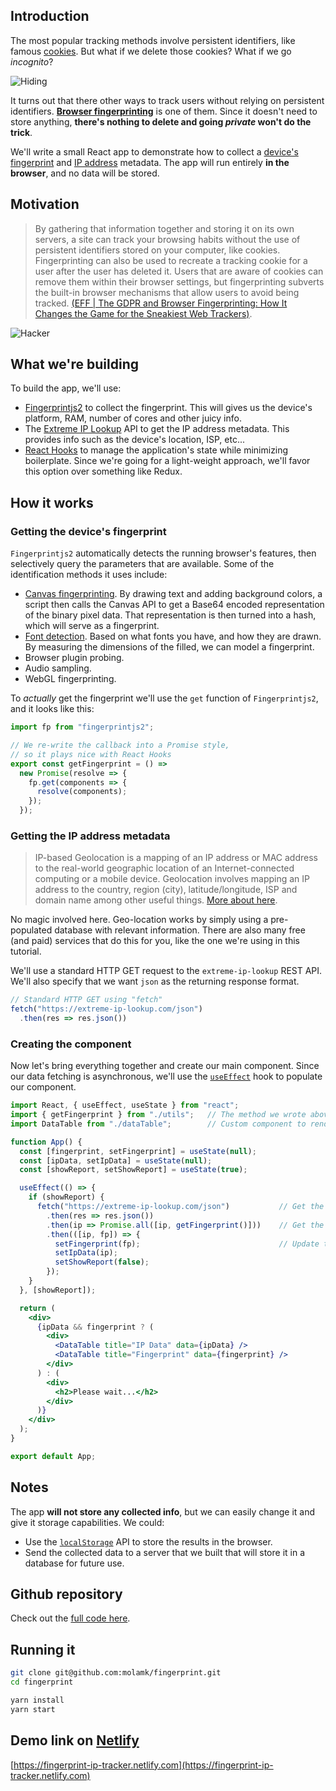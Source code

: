 
## Introduction

The most popular tracking methods involve persistent identifiers, like famous [cookies](https://en.wikipedia.org/wiki/HTTP_cookie). But what if we delete those cookies? What if we go *incognito*?

![Hiding](https://media.giphy.com/media/3ohs7KViF6rA4aan5u/giphy.gif)

It turns out that there other ways to track users without relying on persistent identifiers. [**Browser fingerprinting**](https://en.wikipedia.org/wiki/Device_fingerprint) is one of them. Since it doesn't need to store anything, **there's nothing to delete and going *private* won't do the trick**.

We'll write a small React app to demonstrate how to collect a [device's fingerprint](https://en.wikipedia.org/wiki/Device_fingerprint) and [IP address](https://en.wikipedia.org/wiki/IP_address) metadata. The app will run entirely **in the browser**, and no data will be stored.

## Motivation

> By gathering that information together and storing it on its own servers, a site can track your browsing habits without the use of persistent identifiers stored on your computer, like cookies. Fingerprinting can also be used to recreate a tracking cookie for a user after the user has deleted it. Users that are aware of cookies can remove them within their browser settings, but fingerprinting subverts the built-in browser mechanisms that allow users to avoid being tracked. [(EFF | The GDPR and Browser Fingerprinting: How It Changes the Game for the Sneakiest Web Trackers)](https://www.eff.org/deeplinks/2018/06/gdpr-and-browser-fingerprinting-how-it-changes-game-sneakiest-web-trackers).

![Hacker](https://media.giphy.com/media/YQitE4YNQNahy/giphy.gif)

## What we're building

To build the app, we'll use:

- [Fingerprintjs2](https://github.com/Valve/fingerprintjs2) to collect the fingerprint. This will gives us the device's platform, RAM, number of cores and other juicy info.
- The [Extreme IP Lookup](https://extreme-ip-lookup.com/) API to get the IP address metadata. This provides info such as the device's location, ISP, etc...
- [React Hooks](https://reactjs.org/docs/hooks-overview.html) to manage the application's state while minimizing boilerplate. Since we're going for a light-weight approach, we'll favor this option over something like Redux.

## How it works

### Getting the device's fingerprint

`Fingerprintjs2` automatically detects the running browser's features, then selectively query the parameters that are available. Some of the identification methods it uses include:

- [Canvas fingerprinting](https://en.wikipedia.org/wiki/Canvas_fingerprinting). By drawing text and adding background colors, a script then calls the Canvas API to get a Base64 encoded representation of the binary pixel data. That representation is then turned into a hash, which will serve as a fingerprint.
- [Font detection](https://browserleaks.com/fonts). Based on what fonts you have, and how they are drawn. By measuring the dimensions of the filled, we can model a fingerprint.
- Browser plugin probing.
- Audio sampling.
- WebGL fingerprinting.

To *actually* get the fingerprint we'll use the `get` function of `Fingerprintjs2`, and it looks like this:

```js
import fp from "fingerprintjs2";

// We re-write the callback into a Promise style,
// so it plays nice with React Hooks
export const getFingerprint = () =>
  new Promise(resolve => {
    fp.get(components => {
      resolve(components);
    });
  });

```

### Getting the IP address metadata

>IP-based Geolocation is a mapping of an IP address or MAC address to the real-world geographic location of an Internet-connected computing or a mobile device. Geolocation involves mapping an IP address to the country, region (city), latitude/longitude, ISP and domain name among other useful things. [More about here](https://www.iplocation.net/).

No magic involved here. Geo-location works by simply using a pre-populated database with relevant information. There are also many free (and paid) services that do this for you, like the one we're using in this tutorial.

We'll use a standard HTTP GET request to the `extreme-ip-lookup` REST API. We'll also specify that we want `json` as the returning response format.

```js
// Standard HTTP GET using "fetch"
fetch("https://extreme-ip-lookup.com/json")
  .then(res => res.json())
```

### Creating the component

Now let's bring everything together and create our main component. Since our data fetching is asynchronous, we'll use the [`useEffect`](https://reactjs.org/docs/hooks-effect.html) hook to populate our component.

```jsx
import React, { useEffect, useState } from "react";
import { getFingerprint } from "./utils";   // The method we wrote above
import DataTable from "./dataTable";        // Custom component to render our data

function App() {
  const [fingerprint, setFingerprint] = useState(null);
  const [ipData, setIpData] = useState(null);
  const [showReport, setShowReport] = useState(true);

  useEffect(() => {
    if (showReport) {
      fetch("https://extreme-ip-lookup.com/json")           // Get the IP data
        .then(res => res.json())
        .then(ip => Promise.all([ip, getFingerprint()]))    // Get the fingerprint
        .then(([ip, fp]) => {
          setFingerprint(fp);                               // Update the state
          setIpData(ip);
          setShowReport(false);
        });
    }
  }, [showReport]);

  return (
    <div>
      {ipData && fingerprint ? (
        <div>
          <DataTable title="IP Data" data={ipData} />
          <DataTable title="Fingerprint" data={fingerprint} />
        </div>
      ) : (
        <div>
          <h2>Please wait...</h2>
        </div>
      )}
    </div>
  );
}

export default App;
```

## Notes

The app **will not store any collected info**, but we can easily change it and give it storage capabilities. We could:

- Use the [`localStorage`](https://developer.mozilla.org/en-US/docs/Web/API/Window/localStorage) API to store the results in the browser.
- Send the collected data to a server that we built that will store it in a database for future use.

## Github repository

Check out the [full code here](https://github.com/molamk/fingerprint).

## Running it

```bash
git clone git@github.com:molamk/fingerprint.git
cd fingerprint

yarn install
yarn start
```

## Demo link on [Netlify](https://www.netlify.com)

[https://fingerprint-ip-tracker.netlify.com](https://fingerprint-ip-tracker.netlify.com)